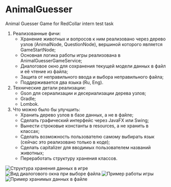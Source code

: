 # AnimalGuesser
Animal Guesser Game for RedCollar intern test task

1. Реализованные фичи:
   - Хранение животных и вопросов к ним реализовано через дерево узлов (AnimalNode, QuestionNode), вершиной которого является GameStartNode;
   - Основная логика работы игры реализована в AnimalGuesserGameService;
   - Диалоговое окно для сохранения текущей модели данных в файл и её чтение из файла;
   - Защита от неправильного ввода и выбора неправильного файла;
   - Поддерживается два языка (Ru, Eng).
2. Технические детали реализации:
   - Gson для сериализации и десериализации дерева узлов;
   - Gradle;
   - Lombok.
3. Что можно было бы улучшить:
   - Хранить дерево узлов в базе данных, а не в файле;
   - Сделать графический интерфейс через JavaFX или Swing;
   - Вынести строковые константы в resources, а не хранить в классах;
   - Сделать возможность пользователю самому выбирать язык (сейчас это реализовано только в коде);
   - Сделать capitalizer для вводимых пользователем названий животных;
   - Переработать структуру хранения классов.

![Структура хранения данных в игре](src/main/res/png/AnimalGuesser_Structure.png)
![Вид диалогового окна при выборе файла](src/main/res/png/Open_File_dialog.png)
![Пример работы игры](src/main/res/png/Game_Example.png)
![Пример хранимых данных в файле](src/main/res/png/Saved_JSON_Example.png)
